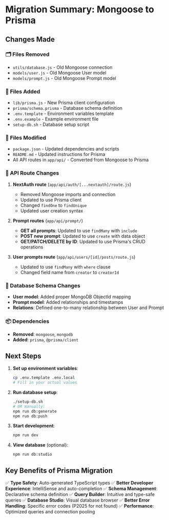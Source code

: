 # Migration Summary: Mongoose to Prisma

## Changes Made

### 🗂️ Files Removed
- `utils/database.js` - Old Mongoose connection
- `models/user.js` - Old Mongoose User model
- `models/prompt.js` - Old Mongoose Prompt model

### 📁 Files Added
- `lib/prisma.js` - New Prisma client configuration
- `prisma/schema.prisma` - Database schema definition
- `.env.template` - Environment variables template
- `.env.example` - Example environment file
- `setup-db.sh` - Database setup script

### 📝 Files Modified
- `package.json` - Updated dependencies and scripts
- `README.md` - Updated instructions for Prisma
- All API routes in `app/api/` - Converted from Mongoose to Prisma

### 🔄 API Route Changes
1. **NextAuth route** (`app/api/auth/[...nextauth]/route.js`)
   - Removed Mongoose imports and connection
   - Updated to use Prisma client
   - Changed `findOne` to `findUnique`
   - Updated user creation syntax

2. **Prompt routes** (`app/api/prompt/`)
   - **GET all prompts**: Updated to use `findMany` with `include`
   - **POST new prompt**: Updated to use `create` with data object
   - **GET/PATCH/DELETE by ID**: Updated to use Prisma's CRUD operations

3. **User prompts route** (`app/api/users/[id]/posts/route.js`)
   - Updated to use `findMany` with `where` clause
   - Changed field name from `creator` to `creatorId`

### 🔧 Database Schema Changes
- **User model**: Added proper MongoDB ObjectId mapping
- **Prompt model**: Added relationships and timestamps
- **Relations**: Defined one-to-many relationship between User and Prompt

### 📦 Dependencies
- **Removed**: `mongoose`, `mongodb`
- **Added**: `prisma`, `@prisma/client`

## Next Steps

1. **Set up environment variables**:
   ```bash
   cp .env.template .env.local
   # Fill in your actual values
   ```

2. **Run database setup**:
   ```bash
   ./setup-db.sh
   # OR manually:
   npm run db:generate
   npm run db:push
   ```

3. **Start development**:
   ```bash
   npm run dev
   ```

4. **View database** (optional):
   ```bash
   npm run db:studio
   ```

## Key Benefits of Prisma Migration

✅ **Type Safety**: Auto-generated TypeScript types
✅ **Better Developer Experience**: IntelliSense and auto-completion
✅ **Schema Management**: Declarative schema definition
✅ **Query Builder**: Intuitive and type-safe queries
✅ **Database Studio**: Visual database browser
✅ **Better Error Handling**: Specific error codes (P2025 for not found)
✅ **Performance**: Optimized queries and connection pooling